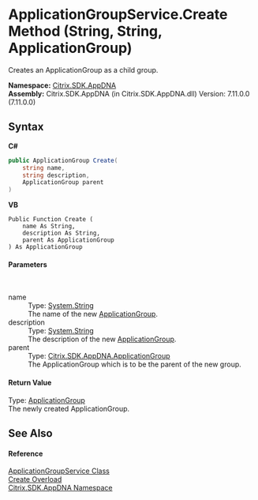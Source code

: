 # ApplicationGroupService.Create Method (String, String, ApplicationGroup)
 

Creates an ApplicationGroup as a child group.

**Namespace:**&nbsp;[Citrix.SDK.AppDNA](index.md)<br />**Assembly:**&nbsp;Citrix.SDK.AppDNA (in Citrix.SDK.AppDNA.dll) Version: 7.11.0.0 (7.11.0.0)

## Syntax

**C#**
```csharp
public ApplicationGroup Create(
	string name,
	string description,
	ApplicationGroup parent
)
```

**VB**
```vbnet
Public Function Create ( 
	name As String,
	description As String,
	parent As ApplicationGroup
) As ApplicationGroup
```


#### Parameters
&nbsp;<dl><dt>name</dt><dd>Type: <a href="http://msdn2.microsoft.com/en-us/library/s1wwdcbf" target="_blank">System.String</a><br />The name of the new <a href="2eac72dc-6d12-130d-75ef-83c92c9c4bfe">ApplicationGroup</a>.</dd><dt>description</dt><dd>Type: <a href="http://msdn2.microsoft.com/en-us/library/s1wwdcbf" target="_blank">System.String</a><br />The description of the new <a href="2eac72dc-6d12-130d-75ef-83c92c9c4bfe">ApplicationGroup</a>.</dd><dt>parent</dt><dd>Type: <a href="2eac72dc-6d12-130d-75ef-83c92c9c4bfe">Citrix.SDK.AppDNA.ApplicationGroup</a><br />The ApplicationGroup which is to be the parent of the new group.</dd></dl>

#### Return Value
Type: <a href="2eac72dc-6d12-130d-75ef-83c92c9c4bfe">ApplicationGroup</a><br />The newly created ApplicationGroup.

## See Also


#### Reference
<a href="de9598ac-e32d-6eca-2ee0-a6c816e005fa">ApplicationGroupService Class</a><br /><a href="35891181-bf7f-a436-7974-62500457e054">Create Overload</a><br /><a href="fe2d265b-410b-8b11-1eb4-a790e0b062bf">Citrix.SDK.AppDNA Namespace</a><br />